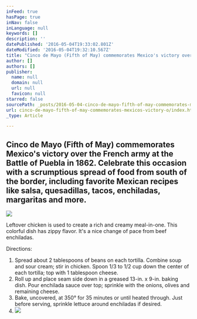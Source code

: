 ```yaml
---
inFeed: true
hasPage: true
inNav: false
inLanguage: null
keywords: []
description: ''
datePublished: '2016-05-04T19:33:02.801Z'
dateModified: '2016-05-04T19:32:10.567Z'
title: "Cinco de Mayo (Fifth of May) commemorates Mexico's victory over the French army at the Battle of Puebla in 1862. Celebrate this occasion with a scrumptious spread of food from south of the border, including favorite Mexican recipes like salsa, quesadillas, tacos, enchiladas, margaritas and more."
author: []
authors: []
publisher:
  name: null
  domain: null
  url: null
  favicon: null
starred: false
sourcePath: _posts/2016-05-04-cinco-de-mayo-fifth-of-may-commemorates-mexicos-victory-o.md
url: cinco-de-mayo-fifth-of-may-commemorates-mexicos-victory-o/index.html
_type: Article

---
```

## Cinco de Mayo (Fifth of May) commemorates Mexico's victory over the French army at the Battle of Puebla in 1862\. Celebrate this occasion with a scrumptious spread of food from south of the border, including favorite Mexican recipes like salsa, quesadillas, tacos, enchiladas, margaritas and more.
![](https://the-grid-user-content.s3-us-west-2.amazonaws.com/b2e2f1ae-f517-4b4c-bc1b-2466da660d2b.jpg)

Leftover chicken is used to create a rich and creamy meal-in-one. This colorful dish has zippy flavor. It's a nice change of pace from beef enchiladas.

Directions:

1. Spread about 2 tablespoons of beans on each tortilla. Combine soup and sour cream; stir in chicken. Spoon 1/3 to 1/2 cup down the center of each tortilla; top with 1 tablespoon cheese.
2. Roll up and place seam side down in a greased 13-in. x 9-in. baking dish. Pour enchilada sauce over top; sprinkle with the onions, olives and remaining cheese.
3. Bake, uncovered, at 350° for 35 minutes or until heated through. Just before serving, sprinkle lettuce around enchiladas if desired.
4. ![](https://the-grid-user-content.s3-us-west-2.amazonaws.com/04c190c8-5aba-4c11-a619-bae00bd308f7.jpg)